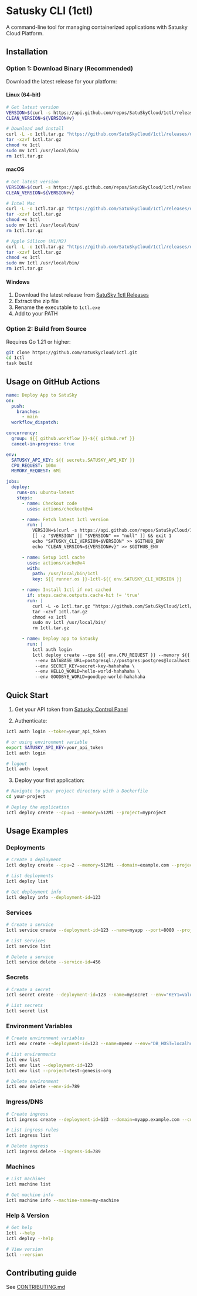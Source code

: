 # Satusky CLI (1ctl)

A command-line tool for managing containerized applications with Satusky Cloud Platform.

## Installation

### Option 1: Download Binary (Recommended)

Download the latest release for your platform:

#### Linux (64-bit)
```bash
# Get latest version
VERSION=$(curl -s https://api.github.com/repos/SatuSkyCloud/1ctl/releases/latest | jq -r .tag_name)
CLEAN_VERSION=${VERSION#v}

# Download and install
curl -L -o 1ctl.tar.gz "https://github.com/SatuSkyCloud/1ctl/releases/download/$VERSION/1ctl-$CLEAN_VERSION-linux-amd64.tar.gz"
tar -xzvf 1ctl.tar.gz
chmod +x 1ctl
sudo mv 1ctl /usr/local/bin/
rm 1ctl.tar.gz
```

#### macOS
```bash
# Get latest version
VERSION=$(curl -s https://api.github.com/repos/SatuSkyCloud/1ctl/releases/latest | jq -r .tag_name)
CLEAN_VERSION=${VERSION#v}

# Intel Mac
curl -L -o 1ctl.tar.gz "https://github.com/SatuSkyCloud/1ctl/releases/download/$VERSION/1ctl-$CLEAN_VERSION-darwin-amd64.tar.gz"
tar -xzvf 1ctl.tar.gz
chmod +x 1ctl
sudo mv 1ctl /usr/local/bin/
rm 1ctl.tar.gz

# Apple Silicon (M1/M2)
curl -L -o 1ctl.tar.gz "https://github.com/SatuSkyCloud/1ctl/releases/download/$VERSION/1ctl-$CLEAN_VERSION-darwin-arm64.tar.gz"
tar -xzvf 1ctl.tar.gz
chmod +x 1ctl
sudo mv 1ctl /usr/local/bin/
rm 1ctl.tar.gz
```

#### Windows
1. Download the latest release from [SatuSky 1ctl Releases](https://github.com/SatuSkyCloud/1ctl/releases/latest)
2. Extract the zip file
3. Rename the executable to `1ctl.exe`
4. Add to your PATH

### Option 2: Build from Source
Requires Go 1.21 or higher:
```bash
git clone https://github.com/satuskycloud/1ctl.git
cd 1ctl
task build
```

## Usage on GitHub Actions

```yaml
name: Deploy App to SatuSky
on:
  push:
    branches:
      - main
  workflow_dispatch:

concurrency:
  group: ${{ github.workflow }}-${{ github.ref }}
  cancel-in-progress: true

env:
  SATUSKY_API_KEY: ${{ secrets.SATUSKY_API_KEY }}
  CPU_REQUEST: 100m
  MEMORY_REQUEST: 6Mi

jobs:
  deploy:
    runs-on: ubuntu-latest
    steps:
      - name: Checkout code
        uses: actions/checkout@v4

      - name: Fetch latest 1ctl version
        run: |
          VERSION=$(curl -s https://api.github.com/repos/SatuSkyCloud/1ctl/releases/latest | jq -r .tag_name)
          [[ -z "$VERSION" || "$VERSION" == "null" ]] && exit 1
          echo "SATUSKY_CLI_VERSION=$VERSION" >> $GITHUB_ENV
          echo "CLEAN_VERSION=${VERSION#v}" >> $GITHUB_ENV

      - name: Setup 1ctl cache
        uses: actions/cache@v4
        with:
          path: /usr/local/bin/1ctl
          key: ${{ runner.os }}-1ctl-${{ env.SATUSKY_CLI_VERSION }}

      - name: Install 1ctl if not cached
        if: steps.cache.outputs.cache-hit != 'true'
        run: |
          curl -L -o 1ctl.tar.gz "https://github.com/SatuSkyCloud/1ctl/releases/download/${{ env.SATUSKY_CLI_VERSION }}/1ctl-${{ env.CLEAN_VERSION }}-linux-amd64.tar.gz"
          tar -xzvf 1ctl.tar.gz
          chmod +x 1ctl
          sudo mv 1ctl /usr/local/bin/
          rm 1ctl.tar.gz

      - name: Deploy app to Satusky
        run: |
          1ctl auth login
          1ctl deploy create --cpu ${{ env.CPU_REQUEST }} --memory ${{ env.MEMORY_REQUEST }} \
           --env DATABASE_URL=postgresql://postgres:postgres@localhost:5432/postgres \
           --env SECRET_KEY=secret-key-hahahaha \
           --env HELLO_WORLD=hello-world-hahahaha \
           --env GOODBYE_WORLD=goodbye-world-hahahaha
```

## Quick Start

1. Get your API token from [Satusky Control Panel](https://cloud.satusky.com/token)

2. Authenticate:
```bash
1ctl auth login --token=your_api_token

# or using environment variable
export SATUSKY_API_KEY=your_api_token
1ctl auth login

# logout
1ctl auth logout
```

3. Deploy your first application:
```bash
# Navigate to your project directory with a Dockerfile
cd your-project

# Deploy the application
1ctl deploy create --cpu=1 --memory=512Mi --project=myproject
```

## Usage Examples

### Deployments
```bash
# Create a deployment
1ctl deploy create --cpu=2 --memory=512Mi --domain=example.com --project=myproject

# List deployments
1ctl deploy list

# Get deployment info
1ctl deploy info --deployment-id=123
```

### Services
```bash
# Create a service
1ctl service create --deployment-id=123 --name=myapp --port=8080 --project=test-genesis-org

# List services
1ctl service list

# Delete a service
1ctl service delete --service-id=456
```

### Secrets
```bash
# Create a secret
1ctl secret create --deployment-id=123 --name=mysecret --env="KEY1=value1" --env="KEY2=value2" --project=test-genesis-org

# List secrets
1ctl secret list
```

### Environment Variables
```bash
# Create environment variables
1ctl env create --deployment-id=123 --name=myenv --env="DB_HOST=localhost" --env="DB_PORT=5432" --project=test-genesis-org

# List environments
1ctl env list
1ctl env list --deployment-id=123
1ctl env list --project=test-genesis-org

# Delete environment
1ctl env delete --env-id=789
```

### Ingress/DNS
```bash
# Create ingress
1ctl ingress create --deployment-id=123 --domain=myapp.example.com --custom-dns=true

# List ingress rules
1ctl ingress list

# Delete ingress
1ctl ingress delete --ingress-id=789
```

### Machines
```bash
# List machines
1ctl machine list

# Get machine info
1ctl machine info --machine-name=my-machine
```

### Help & Version
```bash
# Get help
1ctl --help
1ctl deploy --help

# View version
1ctl --version
```

## Contributing guide

See [CONTRIBUTING.md](CONTRIBUTING.md)